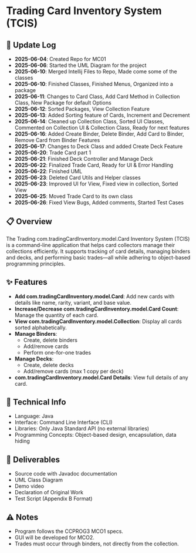 # Trading Card Inventory System (TCIS)

## 📌 Update Log
- **2025-06-04**: Created Repo for MC01
- **2025-06-06**: Started the UML Diagram for the project
- **2025-06-10**: Merged Intellij Files to Repo, Made come some of the classes
- **2025-06-10**: Finished Classes, Finished Menus, Organized into a package
- **2025-06-11**: Changes to Card Class, Add Card Method in Collection Class, New Package for default Options
- **2025-06-12**: Sorted Packages, View Collection Feature
- **2025-06-13**: Added Sorting feature of Cards, Increment and Decrement
- **2025-06-14**: Cleaned up Collection Class, Sorted UI Classes, Commented on Collection UI & Collection Class, Ready for next features
- **2025-06-16**: Added Create Binder, Delete Binder, Add Card to Binder, Remove Card from Binder Features
- **2025-06-17**: Changes to Deck Class and added Create Deck Feature
- **2025-06-20**: Trade Card part 1
- **2025-06-21**: Finished Deck Controller and Manage Deck
- **2025-06-22**: Finalized Trade Card, Ready for UI & Error Handling
- **2025-06-22**: Finished UML
- **2025-06-23**: Deleted Card Utils and Helper classes
- **2025-06-23**: Improved UI for View, Fixed view in collection, Sorted View 
- **2025-06-25**: Moved Trade Card to its own class
- **2025-06-26**: Fixed View Bugs, Added comments, Started Test Cases

## 📋 Overview
The Trading com.tradingCardInventory.model.Card Inventory System (TCIS) is a command-line application that helps card collectors manage their collections efficiently. It supports tracking of card details, managing binders and decks, and performing basic trades—all while adhering to object-based programming principles.

## ✨ Features
- **Add com.tradingCardInventory.model.Card**: Add new cards with details like name, rarity, variant, and base value.
- **Increase/Decrease com.tradingCardInventory.model.Card Count**: Manage the quantity of each card.
- **View com.tradingCardInventory.model.Collection**: Display all cards sorted alphabetically.
- **Manage Binders**:
  - Create, delete binders
  - Add/remove cards
  - Perform one-for-one trades
- **Manage Decks**:
  - Create, delete decks
  - Add/remove cards (max 1 copy per deck)
- **com.tradingCardInventory.model.Card Details**: View full details of any card.

## 🔧 Technical Info
- Language: Java
- Interface: Command Line Interface (CLI)
- Libraries: Only Java Standard API (no external libraries)
- Programming Concepts: Object-based design, encapsulation, data hiding

## 📁 Deliverables
- Source code with Javadoc documentation
- UML Class Diagram
- Demo video
- Declaration of Original Work
- Test Script (Appendix B Format)

## ⚠️ Notes
- Program follows the CCPROG3 MCO1 specs.
- GUI will be developed for MCO2.
- Trades must occur through binders, not directly from the collection.
